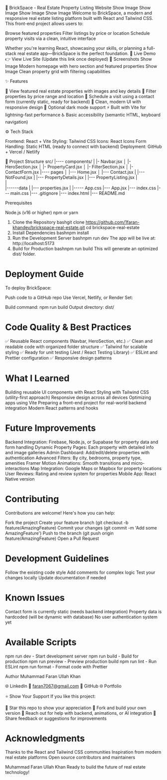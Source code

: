 🧱 BrickSpace - Real Estate Property Listing Website
Show Image Show Image Show Image Show Image
Welcome to BrickSpace, a modern and responsive real estate listing platform built with React and Tailwind CSS.
This front-end project allows users to:

Browse featured properties
Filter listings by price or location
Schedule property visits via a clean, intuitive interface

Whether you're learning React, showcasing your skills, or planning a full-stack real estate app—BrickSpace is the perfect foundation.
🎯 Live Demo
👉 View Live Site (Update this link once deployed)
📸 Screenshots
Show Image
Modern homepage with hero section and featured properties
Show Image
Clean property grid with filtering capabilities

✨ Features

🏡 View featured real estate properties with images and key details
💸 Filter properties by price range and location
📅 Schedule a visit using a contact form (currently static, ready for backend)
🎨 Clean, modern UI with responsive design
🌙 Optional dark mode support
⚡ Built with Vite for lightning-fast performance
♿ Basic accessibility (semantic HTML, keyboard navigation)


⚙️ Tech Stack

Frontend: React + Vite
Styling: Tailwind CSS
Icons: React Icons
Form Handling: Static HTML (ready to connect with backend)
Deployment: GitHub + Vercel / Netlify


📁 Project Structure
src/
|---- components/
|         |- Navbar.jsx
│         |- HeroSection.jsx
│         |- PropertyCard.jsx
│         |- FilterSection.jsx
│         |- ContactForm.jsx
|---- pages
│      |--- Home.jsx
│      |--- Contact.jsx
|      |--- NotFound.jsx
|      |--- PropertyDetails.jsx
|      |--- PropertyListing.jsx
|      
|  
|------data
|        |--- properties.jsx
|
|----- App.css
|--- App.jsx
|--- index.css
|--- main.css
|--- .gitignore
|--- index.html
|--- README.md


Prerequisites

Node.js (v16 or higher)
npm or yarn

1. Clone the Repository
bashgit clone https://github.com/1faran-khandev/brickspace-real-estate.git
cd brickspace-real-estate
2. Install Dependencies
bashnpm install
3. Run the Development Server
bashnpm run dev
The app will be live at: http://localhost:5173
4. Build for Production
bashnpm run build
This will generate an optimized dist/ folder.

# Deployment Guide
To deploy BrickSpace:

Push code to a GitHub repo
Use Vercel, Netlify, or Render
Set:

Build command: npm run build
Output directory: dist/



# Code Quality & Best Practices
✅ Reusable React components (Navbar, HeroSection, etc.)
✅ Clean and readable code with organized folder structure
✅ Tailwind for scalable styling
✅ Ready for unit testing (Jest / React Testing Library)
✅ ESLint and Prettier configuration
✅ Responsive design patterns

# What I Learned

Building reusable UI components with React
Styling with Tailwind CSS (utility-first approach)
Responsive design across all devices
Optimizing apps using Vite
Preparing a front-end project for real-world backend integration
Modern React patterns and hooks


# Future Improvements

 Backend Integration: Firebase, Node.js, or Supabase for property data and form handling
 Dynamic Property Pages: Each property with detailed info and image galleries
 Admin Dashboard: Add/edit/delete properties with authentication
 Advanced Filters: By city, bedrooms, property type, amenities
 Framer Motion Animations: Smooth transitions and micro-interactions
 Map Integration: Google Maps or Mapbox for property locations
 User Reviews: Rating and review system for properties
 Mobile App: React Native version


# Contributing
Contributions are welcome! Here's how you can help:

Fork the project
Create your feature branch (git checkout -b feature/AmazingFeature)
Commit your changes (git commit -m 'Add some AmazingFeature')
Push to the branch (git push origin feature/AmazingFeature)
Open a Pull Request

# Development Guidelines

Follow the existing code style
Add comments for complex logic
Test your changes locally
Update documentation if needed


# Known Issues

Contact form is currently static (needs backend integration)
Property data is hardcoded (will be dynamic with database)
No user authentication system yet


# Available Scripts

npm run dev - Start development server
npm run build - Build for production
npm run preview - Preview production build
npm run lint - Run ESLint
npm run format - Format code with Prettier


Author
Muhammad Faran Ullah Khan

🌐 LinkedIn
📧 faran7067@gmail.com
🐙 GitHub
🌐 Portfolio


⭐ Show Your Support
If you like this project:

🌟 Star this repo to show your appreciation
🍴 Fork and build your own version
📩 Reach out for help with backend, animations, or AI integration
💬 Share feedback or suggestions for improvements


# Acknowledgments

Thanks to the React and Tailwind CSS communities
Inspiration from modern real estate platforms
Open source contributors and maintainers


Muhammad Faran Ullah Khan
Ready to build the future of real estate technology! 
